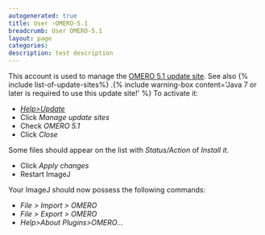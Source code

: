 ```yaml
---
autogenerated: true
title: User ›OMERO-5.1
breadcrumb: User OMERO-5.1
layout: page
categories: 
description: test description
---
```


This account is used to manage the [OMERO 5.1 update site](http://sites.imagej.net/OMERO-5.1/). See also {% include list-of-update-sites%}
.{% include warning-box content='Java 7 or later is required to use this update site!' %} To activate it:

-   [*Help&gt;Update*](Update_Sites)
-   Click *Manage update sites*
-   Check *OMERO 5.1*
-   Click *Close*

Some files should appear on the list with *Status/Action* of *Install it*.

-   Click *Apply changes*
-   Restart ImageJ

Your ImageJ should now possess the following commands:

-   *File &gt; Import &gt; OMERO*
-   *File &gt; Export &gt; OMERO*
-   *Help&gt;About Plugins&gt;OMERO...*

